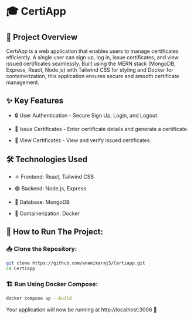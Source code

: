 # 🎓 CertiApp
## 📌 Project Overview
CertiApp is a web application that enables users to manage certificates efficiently. A single user can sign up, log in, issue certificates, and view issued certificates seamlessly. Built using the MERN stack (MongoDB, Express, React, Node.js) with Tailwind CSS for styling and Docker for containerization, this application ensures secure and smooth certificate management.

## ✨ Key Features
- 🔒 User Authentication - Secure Sign Up, Login, and Logout.

- 🏅 Issue Certificates - Enter certificate details and generate a certificate.

- 📜 View Certificates - View and verify issued certificates.

## 🛠️ Technologies Used
- ⚛️ Frontend: React, Tailwind CSS

- 🟢 Backend: Node.js, Express

- 🍃 Database: MongoDB

- 🐳 Containerization: Docker
## 🚀 How to Run The Project:

### 📥 Clone the Repository:

```sh
git clone https://github.com/anamikaraj5/Certiapp.git
cd Certiapp
```

### 🏗️ Run Using Docker Compose:

```sh
docker compose up --build
```

Your application will now be running at http://localhost:3006 🎉
